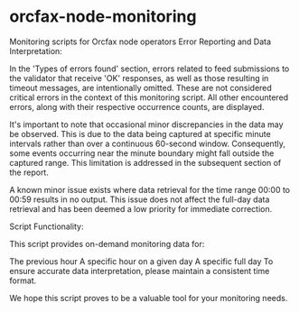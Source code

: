 # orcfax-node-monitoring
Monitoring scripts for Orcfax node operators
Error Reporting and Data Interpretation:

In the 'Types of errors found' section, errors related to feed submissions to the validator that receive 'OK' responses, as well as those resulting in timeout messages, are intentionally omitted. These are not considered critical errors in the context of this monitoring script. All other encountered errors, along with their respective occurrence counts, are displayed.

It's important to note that occasional minor discrepancies in the data may be observed. This is due to the data being captured at specific minute intervals rather than over a continuous 60-second window. Consequently, some events occurring near the minute boundary might fall outside the captured range. This limitation is addressed in the subsequent section of the report.

A known minor issue exists where data retrieval for the time range 00:00 to 00:59 results in no output. This issue does not affect the full-day data retrieval and has been deemed a low priority for immediate correction.

Script Functionality:

This script provides on-demand monitoring data for:

The previous hour
A specific hour on a given day
A specific full day
To ensure accurate data interpretation, please maintain a consistent time format.

We hope this script proves to be a valuable tool for your monitoring needs.


